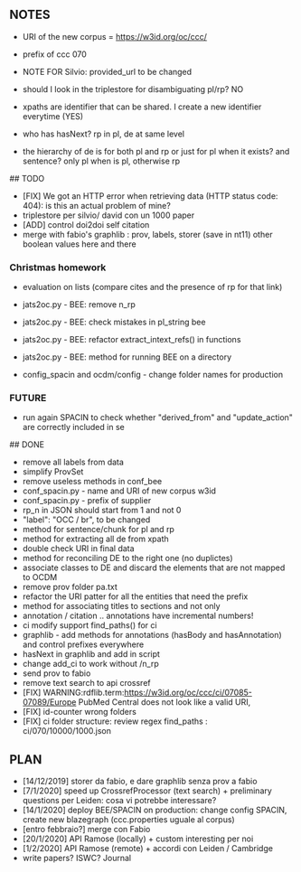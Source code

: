 
## NOTES

* URI of the new corpus = https://w3id.org/oc/ccc/
* prefix of ccc 070
* NOTE FOR Silvio: provided_url to be changed

* should I look in the triplestore for disambiguating pl/rp? NO
* xpaths are identifier that can be shared. I create a new identifier everytime (YES)
* who has hasNext? rp in pl, de at same level
* the hierarchy of de is for both pl and rp or just for pl when it exists? and sentence? only pl when is pl, otherwise rp

## TODO

 * [FIX] We got an HTTP error when retrieving data (HTTP status code: 404): is this an actual problem of mine?
 * triplestore per silvio/ david con un 1000 paper
 * [ADD] control doi2doi self citation
 * merge with fabio's graphlib : prov, labels, storer (save in nt11) other boolean values here and there

### Christmas homework

 * evaluation on lists (compare cites and the presence of rp for that link)

 * jats2oc.py - BEE: remove n_rp
 * jats2oc.py - BEE: check mistakes in pl_string bee
 * jats2oc.py - BEE: refactor extract_intext_refs() in functions
 * jats2oc.py - BEE: method for running BEE on a directory

 * config_spacin and ocdm/config - change folder names for production


### FUTURE

 * run again SPACIN to check whether "derived_from" and "update_action" are correctly included in se


## DONE

 * remove all labels from data
 * simplify ProvSet
 * remove useless methods in conf_bee
 * conf_spacin.py - name and URI of new corpus w3id
 * conf_spacin.py - prefix of supplier
 * rp_n in JSON should start from 1 and not 0
 * "label": "OCC / br", to be changed
 * method for sentence/chunk for pl and rp
 * method for extracting all de from xpath
 * double check URI in final data
 * method for reconciling DE to the right one (no duplictes)
 * associate classes to DE and discard the elements that are not mapped to OCDM
 * remove prov folder pa.txt
 * refactor the URI patter for all the entities that need the prefix
 * method for associating titles to sections and not only  
 * annotation / citation .. annotations have incremental numbers!
 * ci modify support find_paths() for ci
 * graphlib - add methods for annotations (hasBody and hasAnnotation) and control prefixes everywhere
 * hasNext in graphlib and add in script
 * change add_ci to work without /n_rp
 * send prov to fabio
 * remove text search to api crossref
 * [FIX] WARNING:rdflib.term:https://w3id.org/oc/ccc/ci/07085-07089/Europe PubMed Central does not look like a valid URI,
 * [FIX] id-counter wrong folders
 * [FIX] ci folder structure: review regex find_paths : ci/070/10000/1000.json

## PLAN

* [14/12/2019] storer da fabio, e dare graphlib senza prov a fabio
* [7/1/2020] speed up CrossrefProcessor (text search) + preliminary questions per Leiden: cosa vi potrebbe interessare?
* [14/1/2020] deploy BEE/SPACIN on production: change config SPACIN, create new blazegraph (ccc.properties uguale al corpus)
* [entro febbraio?] merge con Fabio
* [20/1/2020] API Ramose (locally) + custom interesting per noi
* [1/2/2020] API Ramose (remote) + accordi con Leiden / Cambridge
* write papers? ISWC? Journal
